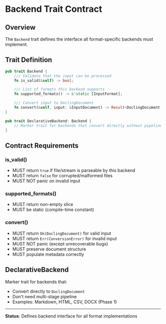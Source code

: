 # Backend Trait Contract

## Overview

The `Backend` trait defines the interface all format-specific backends must implement.

## Trait Definition

```rust
pub trait Backend {
    /// Validate that the input can be processed
    fn is_valid(&self) -> bool;

    /// List of formats this backend supports
    fn supported_formats() -> &'static [InputFormat];

    /// Convert input to DoclingDocument
    fn convert(&self, input: &InputDocument) -> Result<DoclingDocument, ConversionError>;
}

pub trait DeclarativeBackend: Backend {
    // Marker trait for backends that convert directly without pipeline stages
}
```

## Contract Requirements

### is_valid()
- MUST return `true` if file/stream is parseable by this backend
- MUST return `false` for corrupted/malformed files
- MUST NOT panic on invalid input

### supported_formats()
- MUST return non-empty slice
- MUST be static (compile-time constant)

### convert()
- MUST return `Ok(DoclingDocument)` for valid input
- MUST return `Err(ConversionError)` for invalid input
- MUST NOT panic (except unrecoverable bugs)
- MUST preserve document structure
- MUST populate metadata correctly

## DeclarativeBackend

Marker trait for backends that:
- Convert directly to `DoclingDocument`
- Don't need multi-stage pipeline
- Examples: Markdown, HTML, CSV, DOCX (Phase 1)

---

**Status**: Defines backend interface for all format implementations
